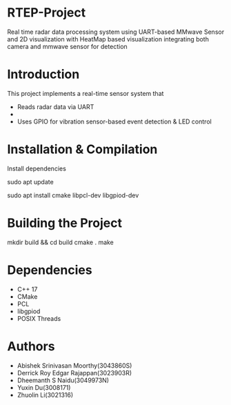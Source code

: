 # RTEP-Project
Real time radar data processing system using UART-based MMwave Sensor and 2D visualization with HeatMap based visualization integrating both camera and mmwave sensor for detection

# Introduction

This project implements a real-time sensor system that
- Reads radar data via UART
- 
- Uses GPIO for vibration sensor-based event detection & LED control

  
# Installation & Compilation
 Install dependencies
 
 sudo apt update
 
 sudo apt install cmake libpcl-dev libgpiod-dev

 # Building the Project
 mkdir build && 
 cd build
 cmake .
 make 

 # Dependencies
 - C++ 17 
 - CMake 
 - PCL
 - libgpiod
 - POSIX Threads
 
# Authors
- Abishek Srinivasan Moorthy(3043860S)
- Derrick Roy Edgar Rajappan(3023903R)
- Dheemanth S Naidu(3049973N)
- Yuxin Du(3008171)
- Zhuolin Li(3021316)
